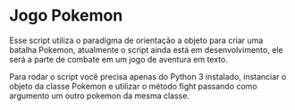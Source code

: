 # Jogo Pokemon

Esse script utiliza o paradigma de orientação a objeto para criar uma batalha Pokemon,
atualmente o script ainda está em desenvolvimento, ele será a parte de combate em um jogo
de aventura em texto.

Para rodar o script você precisa apenas do Python 3 instalado, instanciar o objeto da classe
Pokemon e utilizar o método fight passando como argumento um outro pokemon da mesma classe.
